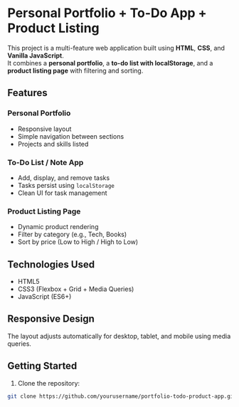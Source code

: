 # Personal Portfolio + To-Do App + Product Listing

This project is a multi-feature web application built using **HTML**, **CSS**, and **Vanilla JavaScript**.  
It combines a **personal portfolio**, a **to-do list with localStorage**, and a **product listing page** with filtering and sorting.

##  Features

### Personal Portfolio
- Responsive layout
- Simple navigation between sections
- Projects and skills listed

### To-Do List / Note App
- Add, display, and remove tasks
- Tasks persist using `localStorage`
- Clean UI for task management

### Product Listing Page
- Dynamic product rendering
- Filter by category (e.g., Tech, Books)
- Sort by price (Low to High / High to Low)

## Technologies Used
- HTML5
- CSS3 (Flexbox + Grid + Media Queries)
- JavaScript (ES6+)

## Responsive Design
The layout adjusts automatically for desktop, tablet, and mobile using media queries.

## Getting Started

1. Clone the repository:
```bash
git clone https://github.com/yourusername/portfolio-todo-product-app.git
